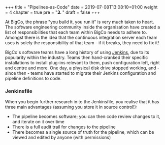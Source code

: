 +++
title = "Pipelines-as-Code"
date = 2019-07-08T13:08:10+01:00
weight = 4
chapter = true
pre = "<b>3. </b>"
draft = false
+++

At BigCo, the phrase "you build it, you run it" is very much taken to heart. The software engineering community inside the organisation have created a list of responsibilities that each team within BigCo needs to adhere to. Amongst there is the idea that the continuous integration server each team uses is solely the responsibility of that team - if it breaks, they need to fix it!

BigCo's software teams have a long history of using [Jenkins](https://jenkins.io), due to its popularity within the industry. Teams then hand-cranked their specific installations to install plug-ins relevant to them, push configuration left, right and centre and more. One day, a physical disk drive stopped working, and - since then - teams have started to migrate their Jenkins configuration and pipeline definitions to code.

### Jenkinsfile

When you begin further research in to the Jenkinsfile, you realise that it has three main advantages (assuming you store it in source control!):

- The pipeline becomes software; you can then code review changes to it, and iterate on it over time
- There is a full audit trail for changes to the pipeline
- There becomes a single source of truth for the pipeline, which can be viewed and edited by anyone (with permissions)


